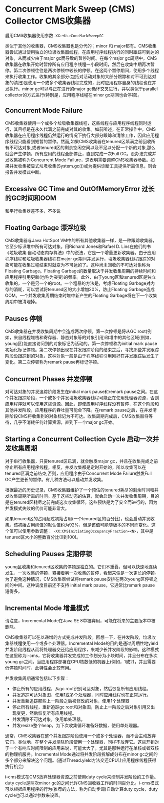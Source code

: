 # Concurrent Mark Sweep (CMS) Collector CMS收集器

启用CMS收集器使用参数`-XX:+UseConcMarkSweepGC`

类似于其他的收集器，CMS收集器也是分代的；minor 和 major都有。CMS收集器尝试通过使用独立的垃圾收集器线程，在应用程序线程执行的同时跟踪可到达的对象，从而减少由于major gc而导致的暂停时间。在每个major gc周期中，CMS收集器在收集开始时暂停所有应用程序线程一小段时间，然后在收集中期再次暂停。第二次停顿往往是两次停顿中较长的停顿。在这两个暂停期间，使用多个线程来执行收集工作。收集的其余部分(包括对活动对象的大部分跟踪和对不可到达对象的清扫)是使用一个或多个收集器线程完成的，此时应用程序自身的线程也在并发执行。minor gc可以与正在进行的major gc循环交叉进行，并以类似于parallel collector的方式进行(特别是，应用程序线程在minor gc期间也会停顿)。

## Concurrent Mode Failure
CMS收集器使用一个或多个垃圾收集器线程，这些线程与应用程序线程同时运行，其目标是在永久代满之前完成对其的收集。如前所述，在正常操作中，CMS收集器在应用程序线程仍然运行的情况下执行大部分跟踪和清除工作，因此应用程序线程只能看到短暂的暂停。然而,如果CMS收集器在tenured区填满之前回收所有不可达对象,或者tenured区的剩余空闲空间以及不足以分配一个新的对象,那么就会产生停顿，所有应用的线程全部停止，直到完成一次Full GC。没办法完成并发收集被称为Concurrent Mode Failure，这表明需要调整CMS收集器参数。如果并发收集被显式垃圾收集(System.gc())或为提供诊断工具提供所需信息，则会报告并发模式中断。

## Excessive GC Time and OutOfMemoryError 过长的GC时间和OOM
和平行收集器差不多，不多说

## Floating Garbage 漂浮垃圾 

CMS收集器与Java HotSpot VM中的所有其他收集器一样，是一种跟踪收集器，它至少标识堆中所有可达对象。用Richard Jones和Rafael D. Lins在他们的书《垃圾收集:自动动态内存算法》中的说法，它是一个增量更新收集器。由于应用程序线程和垃圾收集器线程在major gc期间并发运行，垃圾收集器线程跟踪的对象可能在收集过程结束时就变为不可达的了。这种尚未回收的不可达对象称为Floating Garbage。Floating Garbage的数量取决于并发收集周期的持续时间和应用程序引用更新(也称为突变)的频率。此外，由于young区和tenured区是独立收集的，一个是另一个的root。一个粗暴的方法是，考虑Floating Garbage对内存的消耗，可以尝试将tenured区的大小增加20%，防止Floating Garbage造成OOM。一个并发收集周期结束时堆中新产生的Floating Garbage将在下一个收集周期中被清理掉。

## Pauses 停顿

CMS收集器在并发收集周期中会造成两次停顿。第一次停顿是将从GC root(例如，来自线程堆栈和寄存器、静态对象等的对象引用)和堆中的其他区域(例如，young区)能直接访问到的对象标记为活动的。第一次停顿称为initial mark pause 初始化标记停顿。第二次停顿出现在并发跟踪阶段的结束之后，寻找那些并发跟踪阶段没跟踪到的对象，这种对象一般是由于程序线程引用刚好在并发跟踪后发生了变化。第二次停顿称为remark pause再标记停顿。

## Concurrent Phases 并发停顿

对可达对象的并发追踪阶段发生在initial mark pause和remark pause之间。在这个并发跟踪阶段，一个或多个并发垃圾收集器线程可能正在使用处理器资源，否则应用程序就可以使用这些资源。因此，即使应用程序线程没有暂停，在这个阶段和其他并发阶段，应用程序的吞吐量可能会下降。在remark pause之后，在并发清除阶段CMS将收集到的对象标记为不可达。收集周期完成后，CMS收集器将等待，几乎不消耗任何计算资源，直到下一个major gc开始。

## Starting a Concurrent Collection Cycle 启动一次并发收集周期

对于串行收集器，只要tenured区已满，就会触发major gc，并且在收集完成之前停止所有应用程序线程。相反，并发收集都是定时开始的，所以收集可以在tenured区满之前结束;否则，应用程序由于Concurrent Mode Failure触发Full GC产生更长的暂停。有几种方法可以启动并发收集。

根据最近的历史记录，CMS收集器维护了一个预估的tenured耗尽的剩余时间和并发收集周期所需的时间。基于这些动态的估算，就会启动一次并发收集周期，目的是在tenured区耗尽之前完成这次收集循环。这些预估是为了安全而进行的，因为并发模式失败的代价可能非常大。

如果tenured区的占用超过初始占用(一个tenured区的百分比)，也会启动并发收集。该初始占用阈值的默认值约为92%，但是该值可能随版本的不同而变化。这个值可以使用参数调整：
`-XX:CMSInitiatingOccupancyFraction=<N>`，其中<N>是tenured区大小的整数百分比(0到100)。

## Scheduling Pauses 定期停顿

young区收集和tenured区收集的停顿是独立的。它们不重叠，但可以快速地连续发生，一次收集的停顿，紧接着另一次收集的暂停，看起来像是一次更长的停顿。为了避免这种情况，CMS收集器尝试将remark pause安排在两次young区停顿之间的中间。这种调度目前还不支持 initial mark pause，它通常比remark pause短得多。

## Incremental Mode 增量模式
请注意，Incremental Mode在Java SE 8中被弃用，可能在将来的主要版本中被删除。

CMS收集器可以在以递增的方式完成并发阶段。回想一下，在并发阶段，垃圾收集器线程使用一个或多个处理器。Incremental Mode的目的是通过周期性地yield并发阶段线程从而将处理器交还给应用程序，来减少长并发阶段的影响。这种模式在这里称为i-cms，它将收集器并发完成的工作划分为小块时间，并且分布在多次young gc之间。当应用程序部署在CPU核数低的机器上(例如，1或2)，并且需要低停顿时间时，此特性会比较有用。

并发收集周期通常包括以下步骤：
* 停止所有的应用线程，从gc root识别可达对象，然后恢复所有应用线程。
* 并发追踪可达对象图，使用1或多个处理器，同时应用线程也在正常运行。
* 并发重新追踪那些上一阶段之后被修改的对象，使用1个处理器
* 停止所有线程，重新追踪gc root和对象图，防止上一阶段之后对象引用又出现变更，然后恢复所有应用线程。
* 并发清除不可达对象，使用单处理器。
* 并发resize整个heap，为下次收集循环准备好数据，使用单处理器。

通常，CMS收集器在整个并发跟踪阶段使用一个或多个处理器，而不会主动放弃它们。类似地，在整个并发清除阶段使用一个处理器，同样不放弃它。这些开销对于一个有响应时间限制的应用来说，可能太大了，尤其是那种运行在单核或者双核的物理机服务。Incremental Mode通过将并发阶段拆解成分布在minor gc之间的多个部分来解决这个问题。(通过Thread.yield方法交还CPU让应用程序线程获得执行机会)

i-cms模式在CMS放弃处理器资源之前使用duty cycle来控制并发阶段的工作量。duty cycle是两次minor gc的之间允许CMS回收器工作的时间百分比。i-cms模式可以根据应用程序的行为(推荐的方法，称为自动步调)自动计算duty cycle，duty cycle也可以通过参数来设置。
